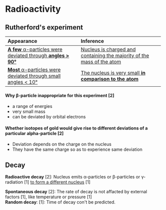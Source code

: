 # Radioactivity

## Rutherford's experiment

| Appearance                                                                | Inference                                                                     |
|:--------------------------------------------------------------------------|:------------------------------------------------------------------------------|
| <u> **A few** α-particles were deviated through **angles > 90°**</u>  | <u>Nucleus is charged and containing the majority of the mass of the atom</u> |
| <u> **Most** α-particles were deviated through small angles < 10°</u> | <u>The nucleus is very small **in comparison to the atom**</u>                |

#### Why β-particle inappropriate for this experiment \[2\]
- a range of energies
- very small mass
- can be deviated by orbital electrons

#### Whether isotopes of gold would give rise to different deviations of a particular alpha-particle \[2\]
- Deviation depends on the charge on the nucleus
- They have the same charge so as to experience same deviation

## Decay

**Radioactive decay** \[2\]: Nucleus emits α-particles or β-particles or γ-radiation \[1\] <u>to form a different nucleus</u> \[1\]

**Spontaneous decay** \[2\]: The rate of decay is not affacted by external factors \[1\], like temperature or pressure \[1\]  
**Random decay**: \[1\]: Time of decay con't be predicted.

